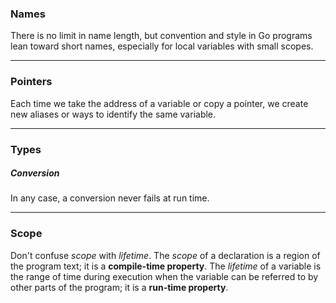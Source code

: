### Names

There is no limit in name length, but convention and style in Go programs lean toward short names, especially for local variables with small scopes.

---

### Pointers

Each time we take the address of a variable or copy a pointer, we create new aliases or ways to identify the same variable.

---

### Types

##### Conversion

In any case, a conversion never fails at run time.


---

### Scope

Don't confuse *scope* with *lifetime*. The *scope* of a declaration is a region of the program text; it is a **compile-time property**. The *lifetime* of a variable is the range of time during execution when the variable can be referred to by other parts of the program; it is a **run-time property**.